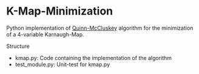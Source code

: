 # K-Map-Minimization
Python implementation of [Quinn-McCluskey](https://en.wikipedia.org/wiki/Quine%E2%80%93McCluskey_algorithm#:~:text=The%20Quine%E2%80%93McCluskey%20algorithm%20is,to%20as%20the%20tabulation%20method.) algorithm for the minimization of a 4-variable Karnaugh-Map.

Structure
- kmap.py: Code containing the implementation of the algorithm
- test_module.py: Unit-test for kmap.py
